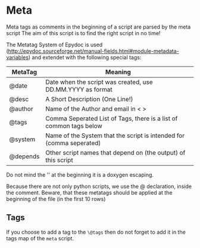 # Meta #

Meta tags as comments in the beginning of a script are parsed by the meta script
The aim of this script is to find the right script in no time!

The Metatag System of Epydoc is used (http://epydoc.sourceforge.net/manual-fields.html#module-metadata-variables)
and extendet with the following special tags:

| MetaTag   | Meaning                                                              |
|-----------|----------------------------------------------------------------------|
| \@date    | Date when the script was created, use DD.MM.YYYY as format           |
| \@desc    | A Short Description (One Line!)                                      |
| \@author  | Name of the Author and email in < >                                  |
| \@tags    | Comma Seperated List of Tags, there is a list of common tags below   |
| \@system  | Name of the System that the script is intended for (comma seperated) |
| \@depends | Other script names that depend on (the output) of this script        |

Do not mind the '\' at the beginning it is a doxygen escaping.

Because there are not only python scripts, we use the @ declaration, inside the comment.
Beware, that these metatags should be applied at the beginning of the file (in the first 10 rows)

## Tags ##

If you choose to add a tag to the `\@tags` then do not forget to add it in the tags map of the `meta` script.
